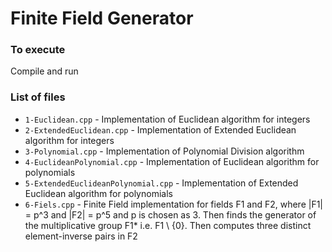 # Finite Field Generator

### To execute

Compile and run

### List of files

- `1-Euclidean.cpp` - Implementation of Euclidean algorithm for integers
- `2-ExtendedEuclidean.cpp` - Implementation of Extended Euclidean algorithm for integers
- `3-Polynomial.cpp` - Implementation of Polynomial Division algorithm
- `4-EuclideanPolynomial.cpp` - Implementation of Euclidean algorithm for polynomials
- `5-ExtendedEuclideanPolynomial.cpp` - Implementation of Extended Euclidean algorithm for polynomials
- `6-Fiels.cpp` - Finite Field implementation for fields F1 and F2, where |F1| = p^3 and |F2| = p^5 and p is chosen as 3. Then finds the generator of the multiplicative group F1* i.e. F1 \ {0}. Then computes three distinct element-inverse pairs in F2
